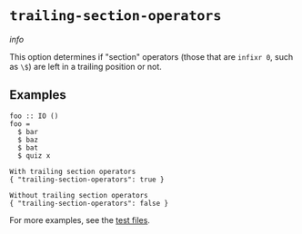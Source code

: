 # `trailing-section-operators`

$info$

This option determines if "section" operators (those that are `infixr 0`, such as `\$`) are left in a trailing position or not.

## Examples

```fourmolu-example-input
foo :: IO ()
foo =
  $ bar
  $ baz
  $ bat
  $ quiz x
```
```fourmolu-example-tab
With trailing section operators
{ "trailing-section-operators": true }
```
```fourmolu-example-tab
Without trailing section operators
{ "trailing-section-operators": false }
```

For more examples, see the [test files](https://github.com/fourmolu/fourmolu/tree/main/data/fourmolu/trailing-section-operators).
